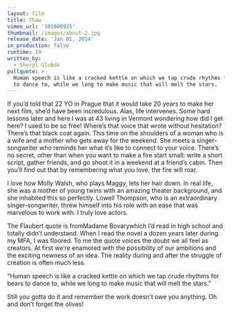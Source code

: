 ```yaml
---
layout: film
title: Thaw
vimeo_url: '101800925'
thumbnail: /images/about-2.jpg
release_date: 'Jan 01, 2014'
in_production: false
runtime: 10
written_by:
  - Sheryl Glubok
pullquote: >-
  Human speech is like a cracked kettle on which we tap crude rhythms for bears
  to dance to, while we long to make music that will melt the stars.
---
```

If you’d told that 22 YO in Prague that it would take 20 years to make her next film, she’d have been incredulous. Alas, life intervenes. Some hard lessons later and here I was at 43 living in Vermont wondering how did I get here? I used to be so free! Where’s that voice that wrote without hesitation? There’s that black coat again. This time on the shoulders of a woman who is a wife and a mother who gets away for the weekend. She meets a singer-songwriter who reminds her what it’s like to connect to your voice. There’s no secret, other than when you want to make a fire start small: write a short script, gather friends, and go shoot it in a weekend at a friend’s cabin. Then you’ll find out that by remembering what you love, the fire will roar.

I love how Molly Walsh, who plays Maggy, lets her hair down. In real life, she was a mother of young twins with an amazing theater background, and she inhabited this so perfectly. Lowell Thompson, who is an extraordinary singer-songwriter, threw himself into his role with an ease that was marvelous to work with. I truly love actors.

The Flaubert quote is fromMadame Bovarywhich I’d read in high school and totally didn’t understand. When I read the novel a dozen years later during my MFA, I was floored. To me the quote voices the doubt we all feel as creators. At first we’re enamored with the possibility of our ambitions and the exciting newness of an idea. The reality during and after the struggle of creation is often much less.

“Human speech is like a cracked kettle on which we tap crude rhythms for bears to dance to, while we long to make music that will melt the stars.”

Still you gotta do it and remember the work doesn’t owe you anything. Oh and don’t forget the olives!

